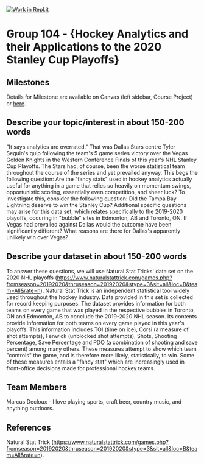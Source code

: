 [![Work in Repl.it](https://classroom.github.com/assets/work-in-replit-14baed9a392b3a25080506f3b7b6d57f295ec2978f6f33ec97e36a161684cbe9.svg)](https://classroom.github.com/online_ide?assignment_repo_id=314310&assignment_repo_type=GroupAssignmentRepo)
# Group 104 - {Hockey Analytics and their Applications to the 2020 Stanley Cup Playoffs}


## Milestones

Details for Milestone are available on Canvas (left sidebar, Course Project) or [here](https://firas.moosvi.com/courses/data301/project/milestone01.html).

## Describe your topic/interest in about 150-200 words

"It says analytics are overrated." That was Dallas Stars centre Tyler Seguin's quip following the team's 5 game series victory over the Vegas Golden Knights in the Western Conference Finals of this year's NHL Stanley Cup Playoffs. The Stars had, of course, been the worse statistical team throughout the course of the series and yet prevailed anyway. This begs the following question: Are the "fancy stats" used in hockey analytics actually useful for anything in a game that relies so heavily on momentum swings, opportunistic scoring, essentially even competition, and sheer luck? To investigate this, consider the following question: Did the Tampa Bay Lightning deserve to win the Stanley Cup?
Additional specific questions may arise for this data set, which relates specifically to the 2019-2020 playoffs, occuring in "bubble" sites in Edmonton, AB and Toronto, ON. If Vegas had prevailed against Dallas would the outcome have been significantly different? What reasons are there for Dallas's apparently unlikely win over Vegas? 
## Describe your dataset in about 150-200 words

To answer these questions, we will use Natural Stat Tricks' data set on the 2020 NHL playoffs (https://www.naturalstattrick.com/games.php?fromseason=20192020&thruseason=20192020&stype=3&sit=all&loc=B&team=All&rate=n). Natural Stat Trick is an independent statistical tool widely used throughout the hockey industry. Data provided in this set is collected for record keeping purposes. The dataset provides information for both teams on every game that was played in the respective bubbles in Toronto, ON and Edmonton, AB to conclude the 2019-2020 NHL season. Its contents provide information for both teams on every game played in this year's playoffs. This information includes TOI (time on ice), Corsi (a measure of shot attempts), Fenwick (unblocked shot attempts), Shots, Shooting Percentage, Save Percentage and PDO (a combination of shooting and save percent) among many others. These measures attempt to show which team "controls" the game, and is therefore more likely, statistically, to win. Some of these measures entails a "fancy stat" which are increasingly used in front-office decisions made for professional hockey teams. 

## Team Members
Marcus Decloux - I love playing sports, craft beer, country music, and anything outdoors. 

## References

Natural Stat Trick (https://www.naturalstattrick.com/games.php?fromseason=20192020&thruseason=20192020&stype=3&sit=all&loc=B&team=All&rate=n). 
